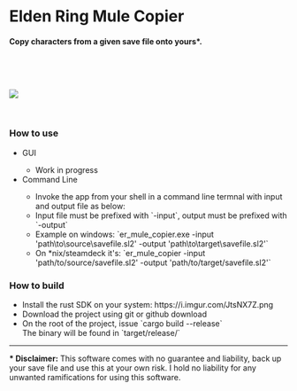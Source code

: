 <h1>Elden Ring Mule Copier</h1>

<h4>
    Copy characters from a given save file onto yours*.
</h4>


<image style="margin-top: 60px; margin-bottom: 30px" src="https://i.imgur.com/mXxcp1k.png">

<h3>How to use</h3>
<ul>
<li> GUI </li>
    <ul>
        <li> Work in progress </li> 
    </ul>
    <li>Command Line</li>
    <ul>
        <li> Invoke the app from your shell in a command line termnal with input and output file as below:</li>
        <li> Input file must be prefixed with `-input`, output must be prefixed with `-output`</li>
        <li> Example on windows: `er_mule_copier.exe -input 'path\to\source\savefile.sl2' -output 'path\to\target\savefile.sl2'`</li>
        <li> On *nix/steamdeck it's: 
        `er_mule_copier -input 'path/to/source/savefile.sl2' -output 'path/to/target/savefile.sl2'`
    </ul>
</ul>

<h3>How to build</h3>

<ul>
    <li>Install the rust SDK on your system: <a>https://i.imgur.com/JtsNX7Z.png</a></li>
    <li>Download the project using git or github download</li>
    <li>On the root of the project, issue `cargo build --release`</li>
    </li>The binary will be found in `target/release/`
</ul>

<footer>
<hr>
<b>* Disclaimer:</b> This software comes with no guarantee and liability, back up your save file and use this at your own risk. I hold no liability for any unwanted ramifications for using this software. 
</footer>

